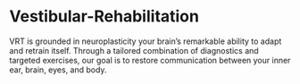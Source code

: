 # Vestibular-Rehabilitation
VRT is grounded in neuroplasticity your brain’s remarkable ability to adapt and retrain itself. Through a tailored combination of diagnostics and targeted exercises, our goal is to restore communication between your inner ear, brain, eyes, and body.

